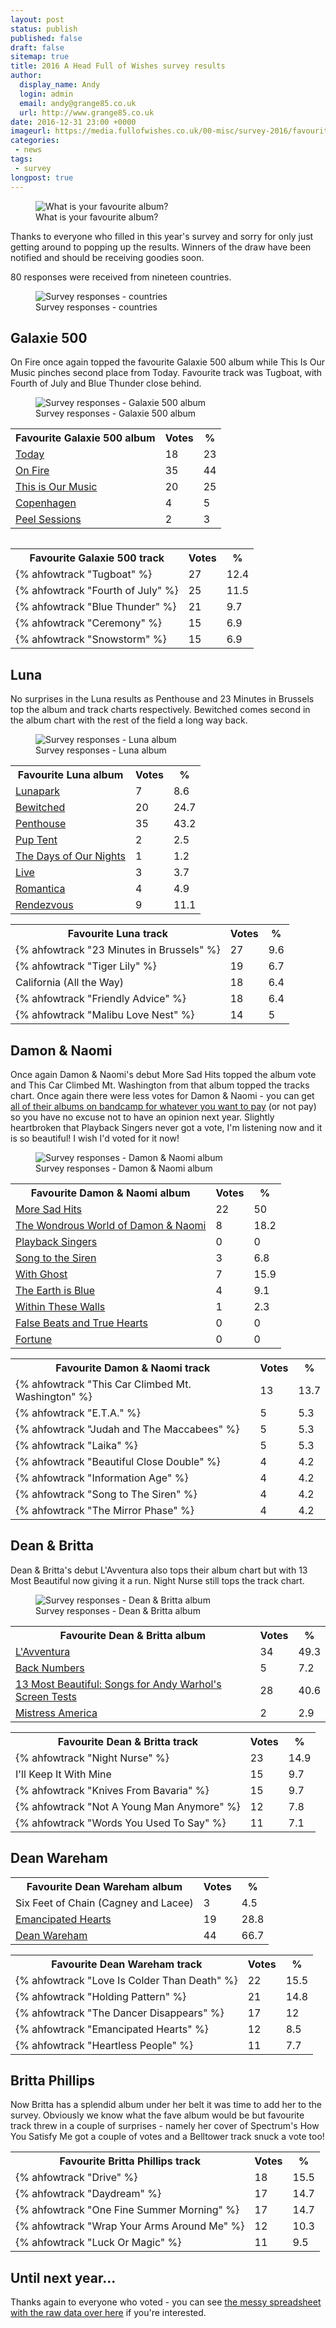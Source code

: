 ```yaml
---
layout: post
status: publish
published: false
draft: false
sitemap: true
title: 2016 A Head Full of Wishes survey results
author:
  display_name: Andy
  login: admin
  email: andy@grange85.co.uk
  url: http://www.grange85.co.uk
date: 2016-12-31 23:00 +0000
imageurl: https://media.fullofwishes.co.uk/00-misc/survey-2016/favourite-album-survey-2016.jpg
categories:
 - news
tags:
 - survey
longpost: true
---
```

<figure class="caption aligncenter"><img src="https://media.fullofwishes.co.uk/00-misc/survey-2016/favourite-album-survey-2016.jpg" alt="What is your favourite album?" /><figcaption class="caption-text">What is your favourite album?</figcaption></figure>
<p class="lead">Thanks to everyone who filled in this year's survey and sorry for only just getting around to popping up the results. Winners of the draw have been notified and should be receiving goodies soon.</p>
<p>80 responses were received from nineteen countries.</p>
<figure class="caption aligncenter"><img src="https://media.fullofwishes.co.uk/00-misc/survey-2016/countries-survey-2016.png" alt="Survey responses - countries" /><figcaption class="caption-text">Survey responses - countries</figcaption></figure>
<h2>Galaxie 500</h2>
<p>On Fire once again topped the favourite Galaxie 500 album while This Is Our Music pinches second place from Today. Favourite track was Tugboat, with Fourth of July and Blue Thunder close behind.</p>
<figure class="caption aligncenter"><img src="https://media.fullofwishes.co.uk/00-misc/survey-2016/galaxie-500-survey-2016.png" alt="Survey responses - Galaxie 500 album" /><figcaption class="caption-text">Survey responses - Galaxie 500 album</figcaption></figure>
<!--more-->
<table class="table table-striped">
<tr><th>Favourite Galaxie 500 album</th>	<th>Votes</th>	<th>%</th></tr>
<tr><td><a href="/database/galaxie-500/releases/galaxie-500-today/">Today</a></td>	<td>18</td>	<td>23</td></tr>
<tr class="success"><td><a href="/database/galaxie-500/releases/galaxie-500-on-fire/">On Fire</a></td>	<td>35</td>	<td>44</td></tr>
<tr><td><a href="/database/galaxie-500/releases/galaxie-500-this-is-our-music/">This is Our Music</a></td>	<td>20</td>	<td>25</td></tr>
<tr><td><a href="/database/galaxie-500/releases/galaxie-500-copenhagen/">Copenhagen</a></td>	<td>4</td>	<td>5</td></tr>
<tr><td><a href="/database/galaxie-500/releases/galaxie-500-peel-sessions/">Peel Sessions</a></td>	<td>2</td>	<td>3</td></tr>
<table>
<table class="table table-striped">
<tr><th>Favourite Galaxie 500 track</th>	<th>Votes</th>	<th>%</th></tr>
<tr class="success"><td>{% ahfowtrack "Tugboat" %}</td>	<td>27</td>	<td>12.4</td></tr>
<tr><td>{% ahfowtrack "Fourth of July" %}</td>	<td>25</td>	<td>11.5</td></tr>
<tr><td>{% ahfowtrack "Blue Thunder" %}</td>	<td>21</td>	<td>9.7</td></tr>
<tr><td>{% ahfowtrack "Ceremony" %}</td>	<td>15</td>	<td>6.9</td></tr>
<tr><td>{% ahfowtrack "Snowstorm" %}</td>	<td>15</td>	<td>6.9</td></tr>
</table>

<h2>Luna</h2>
<p>No surprises in the Luna results as Penthouse and 23 Minutes in Brussels top the album and track charts respectively. Bewitched comes second in the album chart with the rest of the field a long way back.</p>
<figure class="caption aligncenter"><img src="https://media.fullofwishes.co.uk/00-misc/survey-2016/luna-survey-2016.png" alt="Survey responses - Luna album" /><figcaption class="caption-text">Survey responses - Luna album</figcaption></figure>

<table class="table table-striped">
<tr><th>Favourite Luna album</th>	<th>Votes</th>	<th>%</th></tr>
<tr><td><a href="/database/luna/releases/luna-lunapark/">Lunapark</a></td>	<td>7</td>	<td>8.6</td></tr>
<tr><td><a href="/database/luna/releases/luna-bewitched/">Bewitched</a></td>	<td>20</td>	<td>24.7</td></tr>
<tr class="success"><td><a href="/database/luna/releases/luna-penthouse/">Penthouse</a></td>	<td>35</td>	<td>43.2</td></tr>
<tr><td><a href="/database/luna/releases/luna-pup-tent/">Pup Tent</a></td>	<td>2</td>	<td>2.5</td></tr>
<tr><td><a href="/database/luna/releases/luna-the-days-of-our-nights/">The Days of Our Nights</a></td>	<td>1</td>	<td>1.2</td></tr>
<tr><td><a href="/database/luna/releases/luna-live/">Live</a></td>	<td>3</td>	<td>3.7</td></tr>
<tr><td><a href="/database/luna/releases/luna-romantica/">Romantica</a></td>	<td>4</td>	<td>4.9</td></tr>
<tr><td><a href="/database/luna/releases/luna-rendezvous/">Rendezvous</a></td>	<td>9</td>	<td>11.1</td></tr>
</table>

<table class="table table-striped">
<tr><th>Favourite Luna track</th>	<th>Votes</th>	<th>%</th></tr>
<tr class="success"><td>{% ahfowtrack "23 Minutes in Brussels" %}</td>	<td>27</td>	<td>9.6</td></tr>
<tr><td>{% ahfowtrack "Tiger Lily" %}</td>	<td>19</td>	<td>6.7</td></tr>
<tr><td>California (All the Way)</td>	<td>18</td>	<td>6.4</td></tr>
<tr><td>{% ahfowtrack "Friendly Advice" %}</td>	<td>18</td>	<td>6.4</td></tr>
<tr><td>{% ahfowtrack "Malibu Love Nest" %}</td>	<td>14</td>	<td>5</td></tr>
</table>

<h2>Damon & Naomi</h2>
<p>Once again Damon & Naomi's debut More Sad Hits topped the album vote and This Car Climbed Mt. Washington from that album topped the tracks chart. Once again there were less votes for Damon & Naomi - you can get <a href="https://damonandnaomi.bandcamp.com/">all of their albums on bandcamp for whatever you want to pay</a> (or not pay) so you have no excuse not to have an opinion next year. Slightly heartbroken that Playback Singers never got a vote, I'm listening now and it is so beautiful! I wish I'd voted for it now!</p>
<figure class="caption aligncenter"><img src="https://media.fullofwishes.co.uk/00-misc/survey-2016/damon-and-naomi-survey-2016.png" alt="Survey responses - Damon & Naomi album" /><figcaption class="caption-text">Survey responses - Damon & Naomi album</figcaption></figure>

<table class="table table-striped">
<tr><th>Favourite Damon & Naomi album</th>	<th>Votes</th>	<th>%</th></tr>
<tr class="success"><td><a href="/database/damon-and-naomi/releases/damon-and-naomi-more-sad-hits/">More Sad Hits</a></td>	<td>22</td>	<td>50</td></tr>
<tr><td><a href="/database/damon-and-naomi/releases/damon-and-naomi-wondrous-world/">The Wondrous World of Damon & Naomi</a></td>	<td>8</td>	<td>18.2</td></tr>
<tr><td><a href="/database/damon-and-naomi/releases/damon-and-naomi-playback-singers/">Playback Singers</a></td>	<td>0</td>	<td>0</td></tr>
<tr><td><a href="/database/damon-and-naomi/releases/damon-and-naomi-song-to-the-siren/">Song to the Siren</a></td>	<td>3</td>	<td>6.8</td></tr>
<tr><td><a href="/database/damon-and-naomi/releases/damon-and-naomi-with-ghost/">With Ghost</a></td>	<td>7</td>	<td>15.9</td></tr>
<tr><td><a href="/database/damon-and-naomi/releases/damon-and-naomi-the-earth-is-blue/">The Earth is Blue</a></td>	<td>4</td>	<td>9.1</td></tr>
<tr><td><a href="/database/damon-and-naomi/releases/damon-and-naomi-within-these-walls/">Within These Walls</a></td>	<td>1</td>	<td>2.3</td></tr>
<tr><td><a href="/database/damon-and-naomi/releases/damon-and-naomi-false-beats-and-true-hearts/">False Beats and True Hearts</a></td>	<td>0</td>	<td>0</td></tr>
<tr><td><a href="/database/damon-and-naomi/releases/damon-and-naomi-fortune/">Fortune</a></td>	<td>0</td>	<td>0</td></tr>
</table>

<table class="table table-striped">
<tr><th>Favourite Damon & Naomi track</th>	<th>Votes</th>	<th>%</th></tr>
<tr class="success"><td>{% ahfowtrack "This Car Climbed Mt. Washington" %}</td>	<td>13</td>	<td>13.7</td></tr>
<tr><td>{% ahfowtrack "E.T.A." %}</td>	<td>5</td>	<td>5.3</td></tr>
<tr><td>{% ahfowtrack "Judah and The Maccabees" %}</td>	<td>5</td>	<td>5.3</td></tr>
<tr><td>{% ahfowtrack "Laika" %}</td>	<td>5</td>	<td>5.3</td></tr>
<tr><td>{% ahfowtrack "Beautiful Close Double" %}</td>	<td>4</td>	<td>4.2</td></tr>
<tr><td>{% ahfowtrack "Information Age" %}</td>	<td>4</td>	<td>4.2</td></tr>
<tr><td>{% ahfowtrack "Song to The Siren" %}</td>	<td>4</td>	<td>4.2</td></tr>
<tr><td>{% ahfowtrack "The Mirror Phase" %}</td>	<td>4</td>	<td>4.2</td></tr>
</table>

<h2>Dean & Britta</h2>
<p>Dean & Britta's debut L'Avventura also tops their album chart but with 13 Most Beautiful now giving it a run. Night Nurse still tops the track chart.</p>
<figure class="caption aligncenter"><img src="https://media.fullofwishes.co.uk/00-misc/survey-2016/dean-and-britta-survey-2016.png" alt="Survey responses - Dean & Britta album" /><figcaption class="caption-text">Survey responses - Dean & Britta album</figcaption></figure>

<table class="table table-striped">
<tr><th>Favourite Dean & Britta album</th>	<th>Votes</th>	<th>%</th></tr>
<tr class="success"><td><a href="/database/dean-and-britta/dean-and-britta-releases/dean-and-britta-lavventura/">L'Avventura</a></td>	<td>34</td>	<td>49.3</td></tr>
<tr><td><a href="/database/dean-and-britta/dean-and-britta-releases/dean-and-britta-back-numbers/">Back Numbers</a></td>	<td>5</td>	<td>7.2</td></tr>
<tr><td><a href="/database/dean-and-britta/dean-and-britta-releases/dean-and-britta-13-most-beautiful/">13 Most Beautiful: Songs for Andy Warhol's Screen Tests</a></td>	<td>28</td>	<td>40.6</td></tr>
<tr><td><a href="/database/dean-and-britta/dean-and-britta-releases/dean-and-britta-mistress-america/">Mistress America</a></td>	<td>2</td>	<td>2.9</td></tr>
</table>

<table class="table table-striped">
<tr><th>Favourite Dean & Britta track</th>	<th>Votes</th>	<th>%</th></tr>
<tr class="success"><td>{% ahfowtrack "Night Nurse" %}</td>	<td>23</td>	<td>14.9</td></tr>
<tr><td>I'll Keep It With Mine</td>	<td>15</td>	<td>9.7</td></tr>
<tr><td>{% ahfowtrack "Knives From Bavaria" %}</td>	<td>15</td>	<td>9.7</td></tr>
<tr><td>{% ahfowtrack "Not A Young Man Anymore" %}</td>	<td>12</td>	<td>7.8</td></tr>
<tr><td>{% ahfowtrack "Words You Used To Say" %}</td>	<td>11</td>	<td>7.1</td></tr>
</table>

<h2>Dean Wareham</h2>
<table class="table table-striped">
<tr><th>Favourite Dean Wareham album</th>	<th>Votes</th>	<th>%</th></tr>
<tr><td>Six Feet of Chain (Cagney and Lacee)</td>	<td>3</td>	<td>4.5</td></tr>
<tr><td><a href="/database/dean-and-britta/dean-wareham-releases/dean-wareham-emancipated-hearts/">Emancipated Hearts</a></td>	<td>19</td>	<td>28.8</td></tr>
<tr class="success"><td><a href="/database/dean-and-britta/dean-wareham-releases/dean-wareham-dean-wareham/">Dean Wareham</a></td>	<td>44</td>	<td>66.7</td></tr>
</table>

<table class="table table-striped">
<tr><th>Favourite Dean Wareham track</th>	<th>Votes</th>	<th>%</th></tr>
<tr class="success"><td>{% ahfowtrack "Love Is Colder Than Death" %}</td>	<td>22</td>	<td>15.5</td></tr>
<tr><td>{% ahfowtrack "Holding Pattern" %}</td>	<td>21</td>	<td>14.8</td></tr>
<tr><td>{% ahfowtrack "The Dancer Disappears" %}</td>	<td>17</td>	<td>12</td></tr>
<tr><td>{% ahfowtrack "Emancipated Hearts" %}</td>	<td>12</td>	<td>8.5</td></tr>
<tr><td>{% ahfowtrack "Heartless People" %}</td>	<td>11</td>	<td>7.7</td></tr>
</table>

<h2>Britta Phillips</h2>
<p>Now Britta has a splendid album under her belt it was time to add her to the survey. Obviously we know what the fave album would be but favourite track threw in a couple of surprises - namely her cover of Spectrum's How You Satisfy Me got a couple of votes and a Belltower track snuck a vote too!</p>

<table class="table table-striped">
<tr><th>Favourite Britta Phillips track</th>	<th>Votes</th>	<th>%</th></tr>
<tr class="success"><td>{% ahfowtrack "Drive" %}</td>	<td>18</td>	<td>15.5</td></tr>
<tr><td>{% ahfowtrack "Daydream" %}</td>	<td>17</td>	<td>14.7</td></tr>
<tr><td>{% ahfowtrack "One Fine Summer Morning" %}</td>	<td>17</td>	<td>14.7</td></tr>
<tr><td>{% ahfowtrack "Wrap Your Arms Around Me" %}</td>	<td>12</td>	<td>10.3</td></tr>
<tr><td>{% ahfowtrack "Luck Or Magic" %}</td>	<td>11</td>	<td>9.5</td></tr>
</table>

<h2>Until next year...</h2>
<p>Thanks again to everyone who voted - you can see <a href="https://docs.google.com/spreadsheets/d/1dMzJoCRtoX0vJiAkG7INkMHggvLFKXmh0tHULWIDZxc/edit?usp=sharing">the messy spreadsheet with the raw data over here</a> if you're interested.</p>

